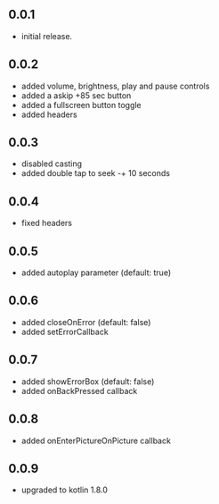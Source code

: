 ## 0.0.1

- initial release.

## 0.0.2

- added volume, brightness, play and pause controls
- added a askip +85 sec button
- added a fullscreen button toggle
- added headers

## 0.0.3

- disabled casting
- added double tap to seek -+ 10 seconds

## 0.0.4

- fixed headers

## 0.0.5

- added autoplay parameter (default: true)

## 0.0.6

- added closeOnError (default: false)
- added setErrorCallback

## 0.0.7

- added showErrorBox (default: false)
- added onBackPressed callback

## 0.0.8

- added onEnterPictureOnPicture callback

## 0.0.9

- upgraded to kotlin 1.8.0
